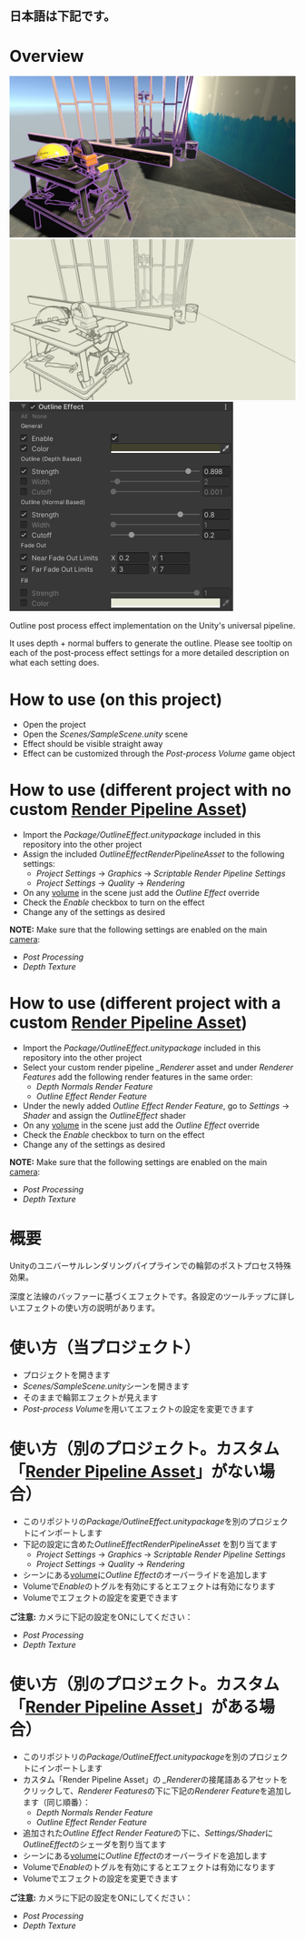 ## 日本語は下記です。

# Overview
![Sample Render 01](https://github.com/Zhibade/unity-outline-effect/raw/main/Docs/Render01.jpg)
![Sample Render 02](https://github.com/Zhibade/unity-outline-effect/raw/main/Docs/Render02.jpg)
![Settings](https://github.com/Zhibade/unity-outline-effect/raw/main/Docs/Settings.jpg)

Outline post process effect implementation on the Unity's universal pipeline.

It uses depth + normal buffers to generate the outline. Please see tooltip on each of the post-process effect settings for a more detailed description on what each setting does.


# How to use (on this project)
- Open the project
- Open the *Scenes/SampleScene.unity* scene
- Effect should be visible straight away
- Effect can be customized through the *Post-process Volume* game object


# How to use (different project with no custom [Render Pipeline Asset](https://docs.unity3d.com/Packages/com.unity.render-pipelines.universal@10.2/manual/universalrp-asset.html))
- Import the *Package/OutlineEffect.unitypackage* included in this repository into the other project
- Assign the included *OutlineEffectRenderPipelineAsset* to the following settings:
  - *Project Settings* -> *Graphics* -> *Scriptable Render Pipeline Settings*
  - *Project Settings* -> *Quality* -> *Rendering*
- On any [volume](https://docs.unity3d.com/Packages/com.unity.render-pipelines.universal@10.2/manual/Volumes.html) in the scene just add the *Outline Effect* override
- Check the *Enable* checkbox to turn on the effect
- Change any of the settings as desired

**NOTE:** Make sure that the following settings are enabled on the main [camera](https://docs.unity3d.com/Packages/com.unity.render-pipelines.universal@10.2/manual/camera-component-reference.html):
  - *Post Processing*
  - *Depth Texture*


# How to use (different project with a custom [Render Pipeline Asset](https://docs.unity3d.com/Packages/com.unity.render-pipelines.universal@10.2/manual/universalrp-asset.html))
- Import the *Package/OutlineEffect.unitypackage* included in this repository into the other project
- Select your custom render pipeline *_Renderer* asset and under *Renderer Features* add the following render features in the same order:
  - *Depth Normals Render Feature*
  - *Outline Effect Render Feature*
- Under the newly added *Outline Effect Render Feature*, go to *Settings* -> *Shader* and assign the *OutlineEffect* shader 
- On any [volume](https://docs.unity3d.com/Packages/com.unity.render-pipelines.universal@10.2/manual/Volumes.html) in the scene just add the *Outline Effect* override
- Check the *Enable* checkbox to turn on the effect
- Change any of the settings as desired

**NOTE:** Make sure that the following settings are enabled on the main [camera](https://docs.unity3d.com/Packages/com.unity.render-pipelines.universal@10.2/manual/camera-component-reference.html):
  - *Post Processing*
  - *Depth Texture*



# 概要
Unityのユニバーサルレンダリングパイプラインでの輪郭のポストプロセス特殊効果。

深度と法線のバッファーに基づくエフェクトです。各設定のツールチップに詳しいエフェクトの使い方の説明があります。


# 使い方（当プロジェクト）
- プロジェクトを開きます
- *Scenes/SampleScene.unity*シーンを開きます
- そのままで輪郭エフェクトが見えます
- *Post-process Volume*を用いてエフェクトの設定を変更できます


# 使い方（別のプロジェクト。カスタム「[Render Pipeline Asset](https://docs.unity3d.com/Packages/com.unity.render-pipelines.universal@10.2/manual/universalrp-asset.html)」がない場合）
- このリポジトリの*Package/OutlineEffect.unitypackage*を別のプロジェクトにインポートします
- 下記の設定に含めた*OutlineEffectRenderPipelineAsset* を割り当てます
  - *Project Settings* -> *Graphics* -> *Scriptable Render Pipeline Settings*
  - *Project Settings* -> *Quality* -> *Rendering*
- シーンにある[volume](https://docs.unity3d.com/Packages/com.unity.render-pipelines.universal@10.2/manual/Volumes.html)に*Outline Effect*のオーバーライドを追加します
- Volumeで*Enable*のトグルを有効にするとエフェクトは有効になります
- Volumeでエフェクトの設定を変更できます

**ご注意:** カメラに下記の設定をONにしてください：
  - *Post Processing*
  - *Depth Texture*


# 使い方（別のプロジェクト。カスタム「[Render Pipeline Asset](https://docs.unity3d.com/Packages/com.unity.render-pipelines.universal@10.2/manual/universalrp-asset.html)」がある場合）
- このリポジトリの*Package/OutlineEffect.unitypackage*を別のプロジェクトにインポートします
- カスタム「Render Pipeline Asset」の *_Renderer*の接尾語あるアセットをクリックして、*Renderer Features*の下に下記の*Renderer Feature*を追加します（同じ順番）：
  - *Depth Normals Render Feature*
  - *Outline Effect Render Feature*
- 追加された*Outline Effect Render Feature*の下に、*Settings/Shader*に*OutlineEffect*のシェーダを割り当てます
- シーンにある[volume](https://docs.unity3d.com/Packages/com.unity.render-pipelines.universal@10.2/manual/Volumes.html)に*Outline Effect*のオーバーライドを追加します
- Volumeで*Enable*のトグルを有効にするとエフェクトは有効になります
- Volumeでエフェクトの設定を変更できます

**ご注意:** カメラに下記の設定をONにしてください：
  - *Post Processing*
  - *Depth Texture*